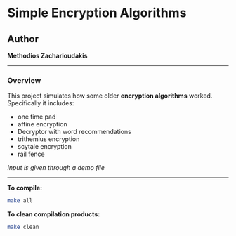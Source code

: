 # Simple Encryption Algorithms

## Author
**Methodios Zacharioudakis**

---

### Overview
This project simulates how some older **encryption algorithms** worked.  
Specifically it includes:
- one time pad 
- affine encryption 
- Decryptor with word recommendations
- trithemius encryption 
- scytale encryption
- rail fence
  
*Input is given through a demo file*  

---

**To compile:**
```sh
make all
```

**To clean compilation products:**
```sh
make clean
```
